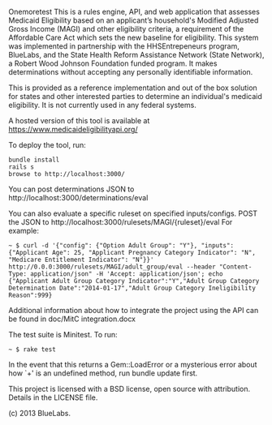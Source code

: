Onemoretest
This is a rules engine, API, and web application that assesses Medicaid Eligibility based on an applicant’s household's Modified Adjusted Gross Income (MAGI) and other eligibility criteria, a requirement of the Affordable Care Act which sets the new baseline for eligibility. This system was implemented in partnership with the HHSEntrepeneurs program, BlueLabs, and the State Health Reform Assistance Network (State Network), a Robert Wood Johnson Foundation funded program. It makes determinations without accepting any personally identifiable information. 

This is provided as a reference implementation and out of the box solution for states and other interested parties to determine an individual's medicaid eligibility. It is not currently used in any federal systems. 

A hosted version of this tool is available at https://www.medicaideligibilityapi.org/ 

To deploy the tool, run:
```
bundle install
rails s
browse to http://localhost:3000/
```

You can post determinations JSON to http://localhost:3000/determinations/eval

You can also evaluate a specific ruleset on specified inputs/configs. POST the JSON to http://localhost:3000/rulesets/MAGI/{ruleset}/eval For example:
```
~ $ curl -d '{"config": {"Option Adult Group": "Y"}, "inputs":{"Applicant Age": 25, "Applicant Pregnancy Category Indicator": "N", "Medicare Entitlement Indicator": "N"}}' http://0.0.0:3000/rulesets/MAGI/adult_group/eval --header "Content-Type: application/json" -H 'Accept: application/json'; echo
{"Applicant Adult Group Category Indicator":"Y","Adult Group Category Determination Date":"2014-01-17","Adult Group Category Ineligibility Reason":999}
```

Additional information about how to integrate the project using the API can be found in doc/MitC integration.docx

The test suite is Minitest. To run: 
```
~ $ rake test
```
In the event that this returns a Gem::LoadError or a mysterious error about how `+' is an undefined method, run bundle update first.

This project is licensed with a BSD license, open source with attribution. Details in the LICENSE file.

(c) 2013 BlueLabs. 
